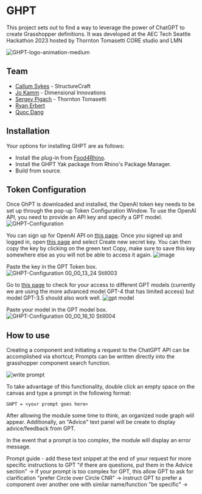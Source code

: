 # GHPT
This project sets out to find a way to leverage the power of ChatGPT to create Grasshopper definitions.
It was developed at the AEC Tech Seattle Hackathon 2023 hosted by Thornton Tomasetti CORE studio and LMN

![GHPT-logo-animation-medium](https://github.com/enmerk4r/GHPT/assets/25551621/f6959c8c-979c-476c-8d90-6f6362561693)


## Team
- [Callum Sykes](https://github.com/clicketyclackety) - StructureCraft
- [Jo Kamm](https://github.com/jkamm) - Dimensional Innovations
- [Sergey Pigach](https://github.com/enmerk4r) - Thornton Tomasetti
- [Ryan Erbert](https://github.com/RyanErbert)
- [Quoc Dang](https://github.com/jackDang2803)

## Installation
Your options for installing GHPT are as follows:
- Install the plug-in from [Food4Rhino](https://www.food4rhino.com/en/app/ghpt).
- Install the GHPT Yak package from Rhino's Package Manager.
- Build from source.

## Token Configuration
Once GhPT is downloaded and installed, the OpenAI token key needs to be set up through the pop-up Token Configuration Window. To use the OpenAI API, you need to provide an API key and specify a GPT model.
![GHPT-Configuration](https://github.com/enmerk4r/GHPT/assets/114206649/39b36d31-ba99-49c1-8ede-27b7b2ebf0b6)


You can sign up for OpenAI API on [this page](https://openai.com/product). Once you signed up and logged in, open [this page](https://platform.openai.com/account/api-keys) and select Create new secret key. You can then copy the key by clicking on the green text Copy, make sure to save this key somewhere else as you will not be able to access it again.
![image](https://github.com/enmerk4r/GHPT/assets/114206649/66441be3-3c87-4de1-81ca-71a1565347ce)


Paste the key in the GPT Token box.
![GHPT-Configuration 00_00_13_24 Still003](https://github.com/enmerk4r/GHPT/assets/114206649/88b0864e-346c-4891-8ab8-24461db66d12)


Go to [this page](https://platform.openai.com/account/rate-limits) to check for your access to different GPT models (currently we are using the more advanced model GPT-4 that has limited access) but model GPT-3.5 should also work well.
![gpt model](https://github.com/enmerk4r/GHPT/assets/114206649/fd61e092-9a65-484b-b394-93e22a1263cf)


Paste your model in the GPT model box.
![GHPT-Configuration 00_00_16_10 Still004](https://github.com/enmerk4r/GHPT/assets/114206649/942d251c-6fa7-4433-9990-8fd4f9eba4be)


## How to use

Creating a component and initiating a request to the ChatGPT API can be accomplished via shortcut; Prompts can be written directly into the grasshopper component search function.

![write prompt](https://github.com/enmerk4r/GHPT/assets/42498952/675929fc-69c9-4576-bd21-5db935857435)


To take advantage of this functionality, double click an empty space on the canvas and type a prompt in the following format:

`GHPT = <your prompt goes here>`

After allowing the module some time to think, an organized node graph will appear. Additionally, an "Advice" text panel will be create to display advice/feedback from GPT.

In the event that a prompt is too complex, the module will display an error message.


Prompt guide - add these text snippet at the end of your request for more specific instructions to GPT
"if there are questions, put them in the Advice section" -> if your prompt is too complex for GPT, this allow GPT to ask for clarification
"prefer Circle over Circle CNR" -> instruct GPT to prefer a component over another one with similar name/function
"be specific" -> 
